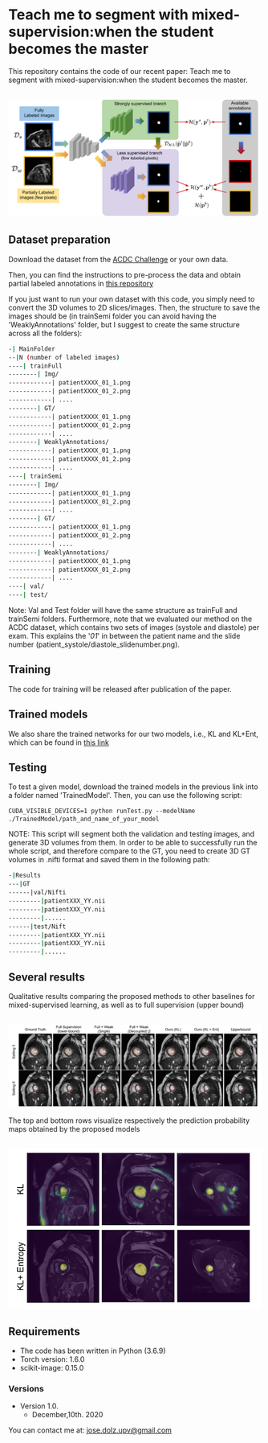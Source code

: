 # Teach me to segment with mixed-supervision:when the student becomes the master

This repository contains the code of our recent paper: Teach me to segment with mixed-supervision:when the student becomes the master.


<br>
<img src="https://github.com/josedolz/MSL-student-becomes-master/blob/main/Images/IPMI-2021.png" />
<br>

## Dataset preparation

Download the dataset from the [ACDC Challenge](https://www.creatis.insa-lyon.fr/Challenge/acdc/) or your own data.

Then, you can find the instructions to pre-process the data and obtain partial labeled annotations in [this repository](https://github.com/LIVIAETS/SizeLoss_WSS)



If you just want to run your own dataset with this code, you simply need to convert the 3D volumes to 2D slices/images. Then, the structure to save the images should be (in trainSemi folder you can avoid having the 'WeaklyAnnotations' folder, but I suggest to create the same structure across all the folders):

```bash  
-| MainFolder
--|N (number of labeled images)
----| trainFull
--------| Img/
------------| patientXXXX_01_1.png
------------| patientXXXX_01_2.png
------------| ....
--------| GT/
------------| patientXXXX_01_1.png
------------| patientXXXX_01_2.png
------------| ....
--------| WeaklyAnnotations/
------------| patientXXXX_01_1.png
------------| patientXXXX_01_2.png
------------| ....
----| trainSemi
--------| Img/
------------| patientXXXX_01_1.png
------------| patientXXXX_01_2.png
------------| ....
--------| GT/
------------| patientXXXX_01_1.png
------------| patientXXXX_01_2.png
------------| ....
--------| WeaklyAnnotations/
------------| patientXXXX_01_1.png
------------| patientXXXX_01_2.png
------------| ....
----| val/
----| test/
```

Note: Val and Test folder will have the same structure as trainFull and trainSemi folders. Furthermore, note that we evaluated our method on the ACDC dataset, which contains two sets of images (systole and diastole) per exam. This explains the '_01_' in between the patient name and the slide number (patient_systole/diastole_slidenumber.png).

  
## Training 

The code for training will be released after publication of the paper.

## Trained models

We also share the trained networks for our two models, i.e., KL and KL+Ent, which can be found in [this link](https://drive.google.com/drive/folders/1CtyaAcg_-8zIxzzIcnuxD35iGbvEs52q?usp=sharing)


## Testing 

To test a given model, download the trained models in the previous link into a folder named 'TrainedModel'. Then, you can use the following script:

```
CUDA_VISIBLE_DEVICES=1 python runTest.py --modelName ./TrainedModel/path_and_name_of_your_model
```

NOTE: This script will segment both the validation and testing images, and generate 3D volumes from them. In order to be able to successfully run the whole script, and therefore compare to the GT, you need to create 3D GT volumes in .nifti format and saved them in the following path:

```bash  
-|Results
---|GT
------|val/Nifti
---------|patientXXX_YY.nii
---------|patientXXX_YY.nii
---------|......
------|test/Nift
---------|patientXXX_YY.nii
---------|patientXXX_YY.nii
---------|......
```

## Several results

Qualitative results comparing the proposed methods to other baselines for mixed-supervised learning, as well as to full supervision (upper bound) 

<br>
<img src="https://github.com/josedolz/MSL-student-becomes-master/blob/main/Images/IPMI-1.png" />
<br>

The top and bottom rows visualize respectively the prediction probability maps obtained by the proposed models

<br>
<img src="https://github.com/josedolz/MSL-student-becomes-master/blob/main/Images/IPMI-Entropy.png" />
<br>



## Requirements

- The code has been written in Python (3.6.9)
- Torch version: 1.6.0
- scikit-image: 0.15.0

### Versions
- Version 1.0. 
  * December,10th. 2020
   

You can contact me at: jose.dolz.upv@gmail.com